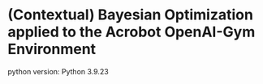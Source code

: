 # (Contextual) Bayesian Optimization applied to the Acrobot OpenAI-Gym Environment

python version: Python 3.9.23
